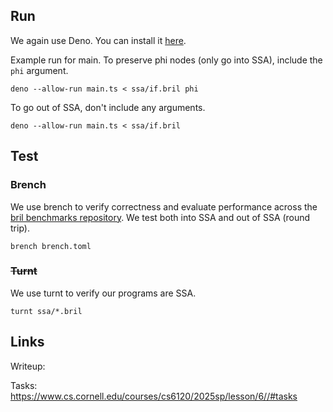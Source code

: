 ## Run

We again use Deno. You can install it [here](https://docs.deno.com/runtime/getting_started/installation/).

Example run for main. To preserve phi nodes (only go into SSA), include the `phi` argument.

```shell
deno --allow-run main.ts < ssa/if.bril phi
```

To go out of SSA, don't include any arguments.

```shell
deno --allow-run main.ts < ssa/if.bril
```

## Test

### Brench
We use brench to verify correctness and evaluate performance across the [bril benchmarks repository](https://github.com/sampsyo/bril/tree/main/benchmarks). We test both into SSA and out of SSA (round trip).

```shell
brench brench.toml
```

### ~~Turnt~~

We use turnt to verify our programs are SSA.

```shell
turnt ssa/*.bril
```

## Links

Writeup: 

Tasks: https://www.cs.cornell.edu/courses/cs6120/2025sp/lesson/6//#tasks
